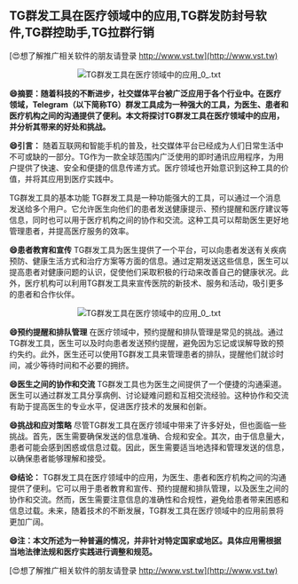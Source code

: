## **TG群发工具在医疗领域中的应用,TG群发防封号软件,TG群控助手,TG拉群行销**

[😍想了解推广相关软件的朋友请登录 http://www.vst.tw](http://www.vst.tw)

 <center><img src="https://vst.tw/MP4/tuiguang/png/7.png" alt="TG群发工具在医疗领域中的应用_0_.txt"></center>

**😄摘要：随着科技的不断进步，社交媒体平台被广泛应用于各个行业中。在医疗领域，Telegram（以下简称TG）群发工具成为一种强大的工具，为医生、患者和医疗机构之间的沟通提供了便利。本文将探讨TG群发工具在医疗领域中的应用，并分析其带来的好处和挑战。**

**😄引言：**
随着互联网和智能手机的普及，社交媒体平台已经成为人们日常生活中不可或缺的一部分。TG作为一款全球范围内广泛使用的即时通讯应用程序，为用户提供了快速、安全和便捷的信息传递方式。医疗领域也开始意识到这种工具的价值，并将其应用到医疗实践中。

TG群发工具的基本功能
TG群发工具是一种功能强大的工具，可以通过一个消息发送给多个用户。它允许医生向他们的患者发送健康提示、预约提醒和医疗建议等信息，同时也可以用于医疗机构之间的协作和交流。这种工具可以帮助医生更好地管理患者，并提高医疗服务的效率。

**😄患者教育和宣传**
TG群发工具为医生提供了一个平台，可以向患者发送有关疾病预防、健康生活方式和治疗方案等方面的信息。通过定期发送这些信息，医生可以提高患者对健康问题的认识，促使他们采取积极的行动来改善自己的健康状况。此外，医疗机构可以利用TG群发工具来宣传医院的新技术、服务和活动，吸引更多的患者和合作伙伴。

 <center><img src="https://vst.tw/MP4/tuiguang/png/5.png" alt="TG群发工具在医疗领域中的应用_0_.txt"></center>

**😄预约提醒和排队管理**
在医疗领域中，预约提醒和排队管理是常见的挑战。通过TG群发工具，医生可以及时向患者发送预约提醒，避免因为忘记或误解导致的预约失约。此外，医生还可以使用TG群发工具来管理患者的排队，提醒他们就诊时间，减少等待时间和不必要的拥挤。

**😄医生之间的协作和交流**
TG群发工具也为医生之间提供了一个便捷的沟通渠道。医生可以通过群发工具分享病例、讨论疑难问题和互相交流经验。这种协作和交流有助于提高医生的专业水平，促进医疗技术的发展和创新。

**😄挑战和应对策略**
尽管TG群发工具在医疗领域中带来了许多好处，但也面临一些挑战。首先，医生需要确保发送的信息准确、合规和安全。其次，由于信息量大，患者可能会感到困惑或信息过载。因此，医生需要适当地选择和管理发送的信息，以确保患者能够理解和接受。

**😄结论：**
TG群发工具在医疗领域中的应用，为医生、患者和医疗机构之间的沟通提供了便利。它可以用于患者教育和宣传、预约提醒和排队管理，以及医生之间的协作和交流。然而，医生需要注意信息的准确性和合规性，避免给患者带来困惑和信息过载。未来，随着技术的不断发展，TG群发工具在医疗领域中的应用前景将更加广阔。

**😄注：本文所述为一种普遍的情况，并非针对特定国家或地区。具体应用需根据当地法律法规和医疗实践进行调整和规范。**

[😍想了解推广相关软件的朋友请登录 http://www.vst.tw](http://www.vst.tw)



